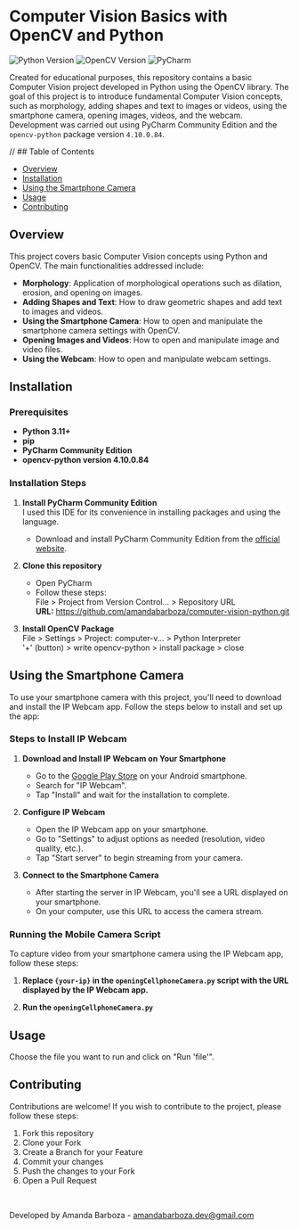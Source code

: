 # Computer Vision Basics with OpenCV and Python

![Python Version](https://img.shields.io/badge/python-3.11%2B-blue)
![OpenCV Version](https://img.shields.io/badge/OpenCV-4.10.0.84-brightgreen)
![PyCharm](https://img.shields.io/badge/PyCharm-Community%20Edition-purple)

Created for educational purposes, this repository contains a basic Computer Vision project developed in Python using the OpenCV library. The goal of this project is to introduce fundamental Computer Vision concepts, such as morphology, adding shapes and text to images or videos, using the smartphone camera, opening images, videos, and the webcam. Development was carried out using PyCharm Community Edition and the `opencv-python` package version `4.10.0.84`.

// ## Table of Contents

- [Overview](#overview)
- [Installation](#installation)
- [Using the Smartphone Camera](#using-the-smartphone-camera)
- [Usage](#usage)
- [Contributing](#contributing)

## Overview

This project covers basic Computer Vision concepts using Python and OpenCV. The main functionalities addressed include:

- **Morphology**: Application of morphological operations such as dilation, erosion, and opening on images.
- **Adding Shapes and Text**: How to draw geometric shapes and add text to images and videos.
- **Using the Smartphone Camera**: How to open and manipulate the smartphone camera settings with OpenCV.
- **Opening Images and Videos**: How to open and manipulate image and video files.
- **Using the Webcam**: How to open and manipulate webcam settings.

## Installation

### Prerequisites

- **Python 3.11+**
- **pip**
- **PyCharm Community Edition**
- **opencv-python version 4.10.0.84**

### Installation Steps

1. **Install PyCharm Community Edition** <br/>
   I used this IDE for its convenience in installing packages and using the language.

   - Download and install PyCharm Community Edition from the [official website](https://www.jetbrains.com/pycharm/download/).

2. **Clone this repository**
   - Open PyCharm
   - Follow these steps: <br/>
   File > Project from Version Control... > Repository URL <br/>
   **URL:** https://github.com/amandabarboza/computer-vision-python.git

3. **Install OpenCV Package** <br/>
   File > Settings > Project: computer-v... > Python Interpreter <br/>
    '+' (button) > write opencv-python > install package > close
## Using the Smartphone Camera

To use your smartphone camera with this project, you'll need to download and install the IP Webcam app. Follow the steps below to install and set up the app:

### Steps to Install IP Webcam

1. **Download and Install IP Webcam on Your Smartphone**

   - Go to the [Google Play Store](https://play.google.com/store/apps/details?id=com.pas.webcam) on your Android smartphone.
   - Search for "IP Webcam".
   - Tap "Install" and wait for the installation to complete.

2. **Configure IP Webcam**

   - Open the IP Webcam app on your smartphone.
   - Go to "Settings" to adjust options as needed (resolution, video quality, etc.).
   - Tap "Start server" to begin streaming from your camera.

3. **Connect to the Smartphone Camera**

   - After starting the server in IP Webcam, you'll see a URL displayed on your smartphone.
   - On your computer, use this URL to access the camera stream.

### Running the Mobile Camera Script

To capture video from your smartphone camera using the IP Webcam app, follow these steps:

1. **Replace `{your-ip}` in the `openingCellphoneCamera.py` script with the URL displayed by the IP Webcam app.**

2. **Run the `openingCellphoneCamera.py`**



## Usage

Choose the file you want to run and click on "Run 'file'".

## Contributing

Contributions are welcome! If you wish to contribute to the project, please follow these steps:

1. Fork this repository
2. Clone your Fork
3. Create a Branch for your Feature
4. Commit your changes
5. Push the changes to your Fork
6. Open a Pull Request

<br/>

Developed by
Amanda Barboza - amandabarboza.dev@gmail.com
<!-- [LinkedIn](https://www.linkedin.com/in/amanda-barboza-dev/) -->
